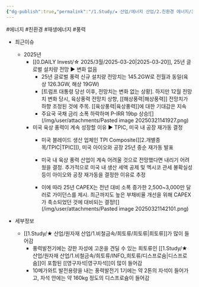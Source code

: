 ```yaml
---
{"dg-publish":true,"permalink":"/1.Study/★ 산업/에너지 산업/2.친환경 에너지/3.풍력/풍력/","created":"2024-11-20T21:02:28.464+09:00","updated":"2025-06-03T20:07:21.068+09:00"}
---
```


#에너지 #친환경 #재생에너지 #풍력 

- 최근이슈
	- 2025년
		- [[0.DAILY Invest/☆ 2025/3월/2025-03-20\|2025-03-20]], 25년 글로벌 설치량 전망 ▶ 변화 없음
			- 25년 글로벌 풍력 신규 설치량 전망치는 145.2GW로 전월과 동일(육상 126.3GW, 해상 19GW)
			- [트럼프 대통령 당선 이후, 전망치는 변화 없는 상황]. 하지만 12월 전망치 변화 당시, 육상풍력 전망치 상향, [[해상풍력\|해상풍력]] 전망치가 하향 조정된 것에 주목. [[육상풍력\|육상풍력]]에 대한 기대감은 지속
			- 주요국 국채 금리 소폭 하락하며 P-IRR 19bp 상승![](/img/user/attachments/Pasted image 20250321141927.png)
		- 미국 육상 풍력이 계속 성장할 이유  ▶ TPIC, 미국 내 공장 재가동 결정
			- 미국 블레이드 생산 업체인 TPI Composite([[2.개별종목/TPIC\|TPIC]]), 미국 아이오와 공장 25년 중순 재가동 발표
			  
			- 미국 내 육상 풍력 산업이 계속 어려울 것으로 전망했다면 내리기 어려웠을 결정. 추가적으로 미국 내 생산 세액 공제 및 멕시코 관세 불확실성 등이 아이오와 공장 재가동을 결정한 이유로 추정
			  
			- 이에 따라 25년 CAPEX는 전년 대비 소폭 증가한 2,500~3,000만 달러로 가이던스를 제시. 최근까지도 높은 부채비율 개선을 위해 CAPEX가 축소되었던 것에 대비되는 결정![](/img/user/attachments/Pasted image 20250321142101.png)
  


- 세부정보
	- [[1.Study/★ 산업/원자재 산업/1.비철금속/희토류/희토류\|희토류]]가 많이 들어감
		- 풍력발전기에는 강한 자성에 고온을 견딜 수 있는 희토류인 [[1.Study/★ 산업/원자재 산업/1.비철금속/희토류/INFO_희토류/디스프로슘\|디스프로슘]]이 포함된 [[영구자석\|영구자석]]이 많이 들어감
		- 10메가와트 발전용량을 내는 풍력발전기 1기에는 약 2톤의 자석이 들어가고, 자석 안에는 약 160kg 정도의 디스프로슘이 들어감

